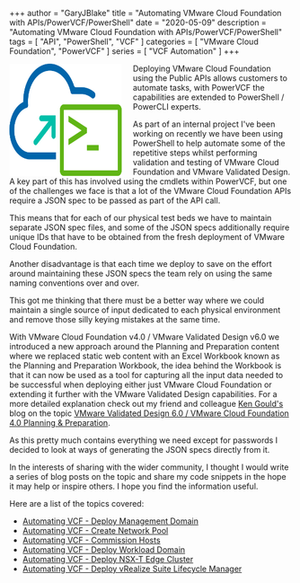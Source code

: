 +++
author = "GaryJBlake"
title = "Automating VMware Cloud Foundation with APIs/PowerVCF/PowerShell"
date = "2020-05-09"
description = "Automating VMware Cloud Foundation with APIs/PowerVCF/PowerShell"
tags = [
    "API",
    "PowerShell",
    "VCF"
]
categories = [
    "VMware Cloud Foundation",
    "PowerVCF"
]
series = [
    "VCF Automation"
]
+++

<img align="left" width="200" height="200" src="/images/powervcf-color-transparent.webp" style="float:left; padding-right:20px" >

Deploying VMware Cloud Foundation using the Public APIs allows customers to automate tasks, with PowerVCF the capabilities are extended to PowerShell / PowerCLI experts.

As part of an internal project I've been working on recently we have been using PowerShell to help automate some of the repetitive steps whilst performing validation and testing of VMware Cloud Foundation and VMware Validated Design. A key part of this has involved using the cmdlets within PowerVCF, but one of the challenges we face is that a lot of the VMware Cloud Foundation APIs require a JSON spec to be passed as part of the API call.

This means that for each of our physical test beds we have to maintain separate JSON spec files, and some of the JSON specs additionally require unique IDs that have to be obtained from the fresh deployment of VMware Cloud Foundation.

Another disadvantage is that each time we deploy to save on the effort around maintaining these JSON specs the team rely on using the same naming conventions over and over.

This got me thinking that there must be a better way where we could maintain a single source of input dedicated to each physical environment and remove those silly keying mistakes at the same time.

With VMware Cloud Foundation v4.0 / VMware Validated Design v6.0 we introduced a new approach around the Planning and Preparation content where we replaced static web content with an Excel Workbook known as the Planning and Preparation Workbook, the idea behind the Workbook is that it can now be used as a tool for capturing all the input data needed to be successful when deploying either just VMware Cloud Foundation or extending it further with the VMware Validated Design capabilities. For a more detailed explanation check out my friend and colleague [Ken Gould's](https://twitter.com/feardamhan) blog on the topic [VMware Validated Design 6.0 / VMware Cloud Foundation 4.0 Planning & Preparation](https://feardamhan.com/2020/04/17/vmware-validated-design-6-0-vmware-cloud-foundation-4-0-planning-preparation/).

As this pretty much contains everything we need except for passwords I decided to look at ways of generating the JSON specs directly from it.

In the interests of sharing with the wider community, I thought I would write a series of blog posts on the topic and share my code snippets in the hope it may help or inspire others. I hope you find the information useful.

Here are a list of the topics covered:

* [Automating VCF - Deploy Management Domain](/archive/2020/powervcf-automation-01)
* [Automating VCF - Create Network Pool](/archive/2020/powervcf-automation-02)
* [Automating VCF - Commission Hosts](/archive/2020/powervcf-automation-03)
* [Automating VCF - Deploy Workload Domain](/archive/2020/powervcf-automation-04)
* [Automating VCF - Deploy NSX-T Edge Cluster](/archive/2020/powervcf-automation-05)
* [Automating VCF - Deploy vRealize Suite Lifecycle Manager](/archive/2020/powervcf-automation-06)